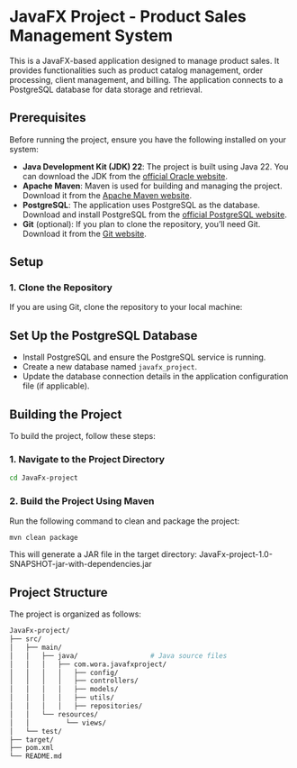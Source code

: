 # JavaFX Project - Product Sales Management System

This is a JavaFX-based application designed to manage product sales. It provides functionalities such as product catalog management, order processing, client management, and billing. The application connects to a PostgreSQL database for data storage and retrieval.

## Prerequisites

Before running the project, ensure you have the following installed on your system:

- **Java Development Kit (JDK) 22**: The project is built using Java 22. You can download the JDK from the [official Oracle website](https://www.oracle.com/java/technologies/javase-downloads.html).
- **Apache Maven**: Maven is used for building and managing the project. Download it from the [Apache Maven website](https://maven.apache.org/download.cgi).
- **PostgreSQL**: The application uses PostgreSQL as the database. Download and install PostgreSQL from the [official PostgreSQL website](https://www.postgresql.org/download/).
- **Git** (optional): If you plan to clone the repository, you’ll need Git. Download it from the [Git website](https://git-scm.com/downloads).

## Setup

### 1. Clone the Repository
If you are using Git, clone the repository to your local machine:

## Set Up the PostgreSQL Database

- Install PostgreSQL and ensure the PostgreSQL service is running.
- Create a new database named `javafx_project`.
- Update the database connection details in the application configuration file (if applicable).

## Building the Project

To build the project, follow these steps:

### 1. Navigate to the Project Directory

```bash
cd JavaFx-project
```
### 2. Build the Project Using Maven

Run the following command to clean and package the project:

```bash
mvn clean package
```
This will generate a JAR file in the target directory:
JavaFx-project-1.0-SNAPSHOT-jar-with-dependencies.jar

## Project Structure

The project is organized as follows:

```bash
JavaFx-project/
├── src/
│   ├── main/
│   │   ├── java/                  # Java source files
│   │   │   ├── com.wora.javafxproject/
│   │   │   │   ├── config/   
│   │   │   │   ├── controllers/   
│   │   │   │   ├── models/
│   │   │   │   ├── utils/              
│   │   │   │   ├── repositories/      
│   │   └── resources/
│   │         └── views/            
│   └── test/                      
├── target/
├── pom.xml                         
└── README.md                      
